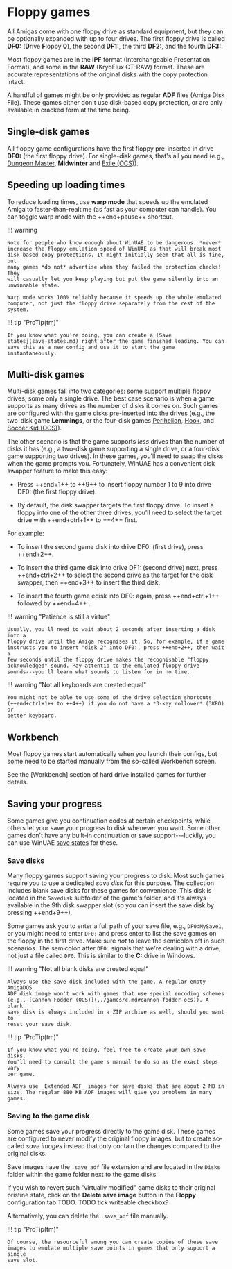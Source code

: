 # Floppy games

All Amigas come with one floppy drive as standard equipment, but they can be
optionally expanded with up to four drives. The first floppy drive is called
**DF0:** (**D**rive **F**loppy **0**), the second **DF1:**, the third
**DF2:**, and the fourth **DF3:**.

Most floppy games are in the **IPF** format (Interchangeable Presentation
Format), and some in the **RAW** (KryoFlux CT-RAW) format. These are accurate
representations of the original disks with the copy protection intact.

A handful of games might be only provided as regular **ADF** files (Amiga Disk
File). These games either don't use disk-based copy protection, or are only
available in cracked form at the time being.


## Single-disk games

All floppy game configurations have the first floppy pre-inserted in drive
**DF0:** (the first floppy drive). For single-disk games, that's all you need
(e.g., [Dungeon Master](../games/d.md#dungeon-master-v36), **Midwinter** and
[Exile (OCS)](../games/e-f.md#exile-ocs)).


## Speeding up loading times

To reduce loading times, use **warp mode** that speeds up the emulated Amiga
to faster-than-realtime (as fast as your computer can handle). You can toggle
warp mode with the ++end+pause++ shortcut.

!!! warning

    Note for people who know enough about WinUAE to be dangerous: *never*
    increase the floppy emulation speed of WinUAE as that will break most
    disk-based copy protections. It might initially seem that all is fine, but
    many games *do not* advertise when they failed the protection checks! They
    will casually let you keep playing but put the game silently into an
    unwinnable state.

    Warp mode works 100% reliably because it speeds up the whole emulated
    computer, not just the floppy drive separately from the rest of the
    system.

!!! tip "ProTip(tm)"

    If you know what you're doing, you can create a [Save
    states](save-states.md) right after the game finished loading. You can
    save this as a new config and use it to start the game instantaneously.


## Multi-disk games

Multi-disk games fall into two categories: some support multiple floppy
drives, some only a single drive. The best case scenario is when a game
supports as many drives as the number of disks it comes on. Such games are
configured with the game disks pre-inserted into the drives (e.g., the
two-disk game **Lemmings**, or the four-disk games
[Perihelion](../games/p-r.md#perihelion), [Hook](../games/g-j.md#hook), and
[Soccer Kid (OCS)](../games/s.md#soccer-kid-ocs)).

The other scenario is that the game supports *less* drives than the number of
disks it has (e.g., a two-disk game supporting a single drive, or a four-disk
game supporting two drives). In these games, you'll need to swap the disks
when the game prompts you. Fortunately, WinUAE has a convenient disk swapper
feature to make this easy:

- Press ++end+1++ to ++9++ to insert floppy number 1 to 9 into drive
  DF0: (the first floppy drive).

- By default, the disk swapper targets the first floppy drive. To insert a
  floppy into one of the other three drives, you'll need to select the target
  drive with ++end+ctrl+1++ to ++4++ first.

For example:

- To insert the second game disk into drive DF0: (first drive), press ++end+2++.

- To insert the third game disk into drive DF1: (second drive) next, press
  ++end+ctrl+2++ to select the second drive as the target for the disk
  swapper, then ++end+3++ to insert the third disk.

- To insert the fourth game edisk into DF0: again, press ++end+ctrl+1++
  followed by ++end+4++ .


!!! warning "Patience is still a virtue"

    Usually, you'll need to wait about 2 seconds after inserting a disk into a
    floppy drive until the Amiga recognises it. So, for example, if a game
    instructs you to insert "disk 2" into DF0:, press ++end+2++, then wait a
    few seconds until the floppy drive makes the recognisable "floppy
    acknowledged" sound. Pay attentio to the emulated floppy drive
    sounds---you'll learn what sounds to listen for in no time.


!!! warning "Not all keyboards are created equal"

    You might not be able to use some of the drive selection shortcuts
    (++end+ctrl+1++ to ++4++) if you do not have a *3-key rollover* (3KRO) or
    better keyboard.


## Workbench

Most floppy games start automatically when you launch their configs, but
some need to be started manually from the so-called Workbench screen.

See the [Workbench] section of hard drive installed games for further details.


## Saving your progress

Some games give you continuation codes at certain checkpoints, while others
let your save your progress to disk whenever you want. Some other games don't
have any built-in continuation or save support---luckily, you can use WinUAE
[save states](save-states.md) for these.

### Save disks

Many floppy games support saving your progress to disk. Most such games
require you to use a dedicated _save disk_ for this purpose. The collection
includes blank save disks for these games for convenience. This disk is
located in the `Savedisk` subfolder of the game's folder, and it's always
available in the 9th disk swapper slot (so you can insert the save disk by
pressing ++end+9++).

Some games ask you to enter a full path of your save file, e.g.,
`DF0:MySave1`, or you might need to enter `DF0:` and press enter to list
the save games on the floppy in the first drive. Make sure *not* to leave the
semicolon off in such scenarios. The semicolon after `DF0:` signals that
we're dealing with a drive, not just a file called `DF0`. This is similar to
the **C:** drive in Windows.

!!! warning "Not all blank disks are created equal"

    Always use the save disk included with the game. A regular empty AmigaDOS
    ADF disk image won't work with games that use special encoding schemes
    (e.g., [Cannon Fodder (OCS)](../games/c.md#cannon-fodder-ocs)). A blank
    save disk is always included in a ZIP archive as well, should you want to
    reset your save disk.

!!! tip "ProTip(tm)"

    If you know what you're doing, feel free to create your own save disks.
    You'll need to consult the game's manual to do so as the exact steps vary
    per game.

    Always use _Extended ADF_ images for save disks that are about 2 MB in
    size. The regular 880 KB ADF images will give you problems in many games.


### Saving to the game disk

Some games save your progress directly to the game disk. These games are
configured to never modify the original floppy images, but to create
so-called _save images_ instead that only contain the changes compared to the
original disks.

Save images have the `.save_adf` file extension and are located in the
`Disks` folder within the game folder next to the game disks.

If you wish to revert such "virtually modified" game disks to their original
pristine state, click on the **Delete save image** button in the **Floppy**
configuration tab TODO. TODO tick
writeable checkbox?

Alternatively, you can delete the `.save_adf` file manually.

!!! tip "ProTip(tm)"

    Of course, the resourceful among you can create copies of these save
    images to emulate multiple save points in games that only support a single
    save slot.
